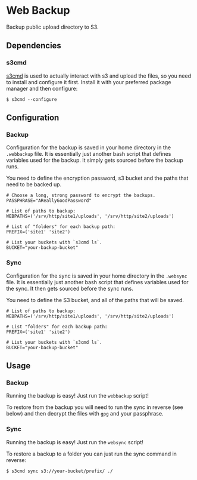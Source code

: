 # Web Backup

Backup public upload directory to S3.

## Dependencies

### s3cmd

[s3cmd](https://github.com/s3tools/s3cmd) is used to actually interact with
s3 and upload the files, so you need to install and configure it first.
Install it with your preferred package manager and then configure:

```shell
$ s3cmd --configure
```

## Configuration

### Backup

Configuration for the backup is saved in your home directory in the
`.webbackup` file. It is essentially just another bash script that defines
variables used for the backup. It simply gets sourced before the backup runs.

You need to define the encryption password, s3 bucket and the paths that need
to be backed up.

```shell
# Choose a long, strong password to encrypt the backups.
PASSPHRASE="AReallyGoodPassword"

# List of paths to backup:
WEBPATHS=('/srv/http/site1/uploads', '/srv/http/site2/uploads')

# List of "folders" for each backup path:
PREFIX=('site1' 'site2')

# List your buckets with `s3cmd ls`.
BUCKET="your-backup-bucket"
```

### Sync

Configuration for the sync is saved in your home directory in the `.websync`
file. It is essentially just another bash script that defines variables used
for the sync. It then gets sourced before the sync runs.

You need to define the S3 bucket, and all of the paths that will be saved.

```shell
# List of paths to backup:
WEBPATHS=('/srv/http/site1/uploads', '/srv/http/site2/uploads')

# List "folders" for each backup path:
PREFIX=('site1' 'site2')

# List your buckets with `s3cmd ls`.
BUCKET="your-backup-bucket"
```

## Usage

### Backup

Running the backup is easy! Just run the `webbackup` script!

To restore from the backup you will need to run the sync in reverse (see
below) and then decrypt the files with `gpg` and your passphrase.

### Sync

Running the backup is easy! Just run the `websync` script!

To restore a backup to a folder you can just run the sync command in reverse:

```shell
$ s3cmd sync s3://your-bucket/prefix/ ./
```

